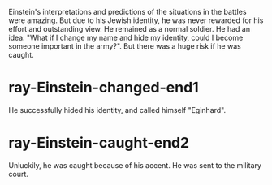Einstein's interpretations and predictions of the situations in the battles were amazing. But due to his Jewish identity, he was never rewarded for his effort and outstanding view. He remained as a normal soldier. He had an idea: "What if I change my name and hide my identity, could I become someone important in the army?". But there was a huge risk if he was caught.



# ray-Einstein-changed-end1
He successfully hided his identity, and called himself "Eginhard".

# ray-Einstein-caught-end2
Unluckily, he was caught because of his accent. He was sent to the military court.
